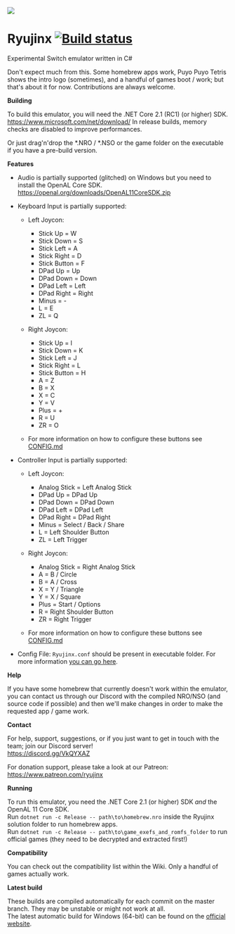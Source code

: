 ![](https://ryujinx.github.io/static/img/Ryujinx_logo_128.png)
# Ryujinx [![Build status](https://ci.appveyor.com/api/projects/status/ssg4jwu6ve3k594s?svg=true)](https://ci.appveyor.com/project/gdkchan/ryujinx)

Experimental Switch emulator written in C#

Don't expect much from this. Some homebrew apps work, Puyo Puyo Tetris shows the intro logo (sometimes), and a handful of games boot / work; but that's about it for now.
Contributions are always welcome.

**Building**

To build this emulator, you will need the .NET Core 2.1 (RC1) (or higher) SDK. https://www.microsoft.com/net/download/
In release builds, memory checks are disabled to improve performances.

Or just drag'n'drop the *.NRO / *.NSO or the game folder on the executable if you have a pre-build version.

**Features**

 - Audio is partially supported (glitched) on Windows but you need to install the OpenAL Core SDK.
https://openal.org/downloads/OpenAL11CoreSDK.zip

 - Keyboard Input is partially supported:
   - Left Joycon:
	 - Stick Up = W
	 - Stick Down = S
	 - Stick Left = A
	 - Stick Right = D
	 - Stick Button = F
	 - DPad Up = Up
	 - DPad Down = Down
	 - DPad Left = Left
	 - DPad Right = Right
	 - Minus = -
	 - L = E
	 - ZL = Q

   - Right Joycon:
	 - Stick Up = I
	 - Stick Down = K
	 - Stick Left = J
	 - Stick Right = L
	 - Stick Button = H
	 - A = Z
	 - B = X
	 - X = C
	 - Y = V
	 - Plus = +
	 - R = U
	 - ZR = O
   - For more information on how to configure these buttons see [CONFIG.md](CONFIG.md)

 - Controller Input is partially supported:
   - Left Joycon:
     - Analog Stick = Left Analog Stick
	 - DPad Up = DPad Up
	 - DPad Down = DPad Down
	 - DPad Left = DPad Left
	 - DPad Right = DPad Right
	 - Minus = Select / Back / Share
	 - L = Left Shoulder Button
	 - ZL = Left Trigger
	 
   - Right Joycon:
	 - Analog Stick = Right Analog Stick
	 - A = B / Circle
	 - B = A / Cross
	 - X = Y / Triangle
	 - Y = X / Square
	 - Plus = Start / Options
	 - R = Right Shoulder Button
	 - ZR = Right Trigger
   - For more information on how to configure these buttons see [CONFIG.md](CONFIG.md)

 - Config File: `Ryujinx.conf` should be present in executable folder.
   For more information [you can go here](CONFIG.md).

**Help**

If you have some homebrew that currently doesn't work within the emulator, you can contact us through our Discord with the compiled NRO/NSO (and source code if possible) and then we'll make changes in order to make the requested app / game work.

**Contact**

For help, support, suggestions, or if you just want to get in touch with the team; join our Discord server!  
https://discord.gg/VkQYXAZ

For donation support, please take a look at our Patreon: https://www.patreon.com/ryujinx

**Running**

To run this emulator, you need the .NET Core 2.1 (or higher) SDK *and* the OpenAL 11 Core SDK.  
Run `dotnet run -c Release -- path\to\homebrew.nro` inside the Ryujinx solution folder to run homebrew apps.  
Run `dotnet run -c Release -- path\to\game_exefs_and_romfs_folder` to run official games (they need to be decrypted and extracted first!)

**Compatibility**

You can check out the compatibility list within the Wiki. Only a handful of games actually work.

**Latest build**

These builds are compiled automatically for each commit on the master branch. They may be unstable or might not work at all.  
The latest automatic build for Windows (64-bit) can be found on the [official website](https://ryujinx.org/#/Build).

